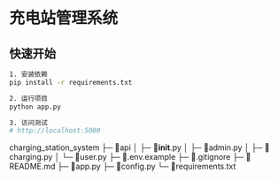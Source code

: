# 充电站管理系统

## 快速开始
```bash
1. 安装依赖
pip install -r requirements.txt

2. 运行项目
python app.py

3. 访问测试
# http://localhost:5000
```
charging_station_system
├─ 📁api
│  ├─ 📄__init__.py
│  ├─ 📄admin.py
│  ├─ 📄charging.py
│  └─ 📄user.py
├─ 📄.env.example
├─ 📄.gitignore
├─ 📄README.md
├─ 📄app.py
├─ 📄config.py
└─ 📄requirements.txt
```